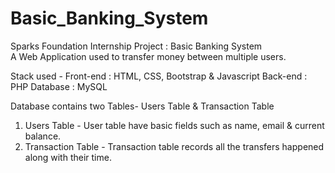 # Basic_Banking_System
Sparks Foundation Internship Project : Basic Banking System  
A Web Application used to transfer money between multiple users.  

Stack used - 
Front-end : HTML, CSS, Bootstrap & Javascript 
Back-end : PHP 
Database : MySQL   

Database contains two Tables- Users Table & Transaction Table 
1. Users Table - User table have basic fields such as name, email & current balance. 
2. Transaction Table - Transaction table records all the transfers happened along with their time. 
